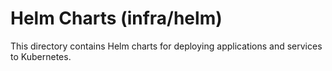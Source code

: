 # Helm Charts (infra/helm)

This directory contains Helm charts for deploying applications and services to Kubernetes.
